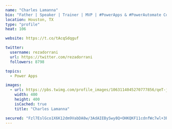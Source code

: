 ```yaml
---
name: "Charles Lamanna"
bio: "Father | Speaker | Trainer | MVP | #PowerApps & #PowerAutomate Community Super User | YouTuber Right-pointing triangle http://youtube.com/c/rezadorrani | Learn - Share - Clockwise rightwards and leftwards open circle arrows"
location: Houston, TX
type: "profile"
heat: 106

website: https://t.co/tAcqSdqguf

twitter:
  username: rezadorrani
  url: https://twitter.com/rezadorrani
  followers: 8798

topics:
  - Power Apps

images:
  - url: https://pbs.twimg.com/profile_images/1063114045270777856/qeT-jpWr_400x400.jpg
    width: 400
    height: 400
    isCached: true
    title: "Charles Lamanna"

secured: "Fzl7EslGco1X6K12dm9VabDA8w/3AdAIEBySwy8Q+OHKQKF11cdnfWc7wl+3PYscpW+Rmefr7IzDxJlJyJTra+z59GZaFw3UIJsg7q/hu1kf/y7IowNRxlidnRKeIcNVQ/UFH5+VIe+t7xhq2D312YEg64H2YI5mTlMgcm0maTaeNqzX507/U+x6TAwRbN/NIGnINuN0V7M+qDluUqfRoc50qr8mV2/P8QPv7I9HgEgWrJKDDbznCMGsI+X04DRUIIeBF6OTIL+rkKSz3suVFD1kTBLbCRUdIgTgBmGXex9C5aI/4sH/8+e9zEQ7mD1HrpFAlxj5oSOM9eOC+5Gex7kJr/D5A8j2fRb/dyuU1m+qERKIEK+4Esjww481SFe0n6ahmAmbMerO23pDKhF+Xv1N+aB9QIYm10M2o+waLpI=;JZkOA34M1+QnRktrQk05ow=="
---
```


